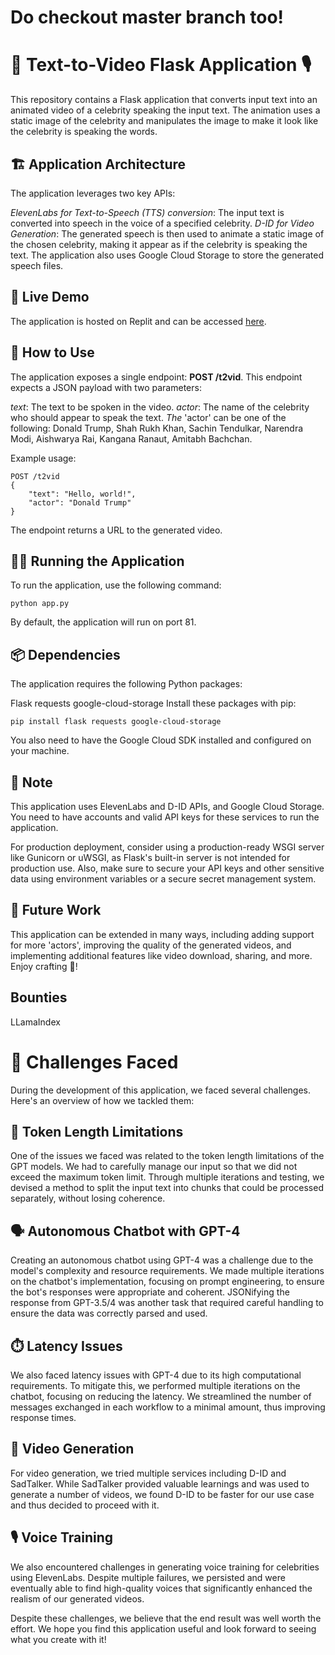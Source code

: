 # Do checkout master branch too!

# 🎥 Text-to-Video Flask Application 🎙️
This repository contains a Flask application that converts input text into an animated video of a celebrity speaking the input text. The animation uses a static image of the celebrity and manipulates the image to make it look like the celebrity is speaking the words.

## 🏗️ Application Architecture
The application leverages two key APIs:

*ElevenLabs for Text-to-Speech (TTS) conversion*: The input text is converted into speech in the voice of a specified celebrity.
*D-ID for Video Generation*: The generated speech is then used to animate a static image of the chosen celebrity, making it appear as if the celebrity is speaking the text.
The application also uses Google Cloud Storage to store the generated speech files.

## 🚀 Live Demo
The application is hosted on Replit and can be accessed [here](https://flask--codebatgaming.repl.co).

## 🎯 How to Use
The application exposes a single endpoint: **POST /t2vid**. This endpoint expects a JSON payload with two parameters:

_text_: The text to be spoken in the video.
_actor_: The name of the celebrity who should appear to speak the text.
_The_ 'actor' can be one of the following: Donald Trump, Shah Rukh Khan, Sachin Tendulkar, Narendra Modi, Aishwarya Rai, Kangana Ranaut, Amitabh Bachchan.

Example usage:

```
POST /t2vid
{
    "text": "Hello, world!",
    "actor": "Donald Trump"
}
```
The endpoint returns a URL to the generated video.

## 🏃‍♀️ Running the Application
To run the application, use the following command:

```
python app.py
```
By default, the application will run on port 81.

## 📦 Dependencies
The application requires the following Python packages:

Flask
requests
google-cloud-storage
Install these packages with pip:

```
pip install flask requests google-cloud-storage
```
You also need to have the Google Cloud SDK installed and configured on your machine.

## 🔑 Note
This application uses ElevenLabs and D-ID APIs, and Google Cloud Storage. You need to have accounts and valid API keys for these services to run the application.

For production deployment, consider using a production-ready WSGI server like Gunicorn or uWSGI, as Flask's built-in server is not intended for production use. Also, make sure to secure your API keys and other sensitive data using environment variables or a secure secret management system.

## 🔮 Future Work
This application can be extended in many ways, including adding support for more 'actors', improving the quality of the generated videos, and implementing additional features like video download, sharing, and more. Enjoy crafting 🚀!

## Bounties
LLamaIndex

# 🚧 Challenges Faced
During the development of this application, we faced several challenges. Here's an overview of how we tackled them:

## 🎯 Token Length Limitations
One of the issues we faced was related to the token length limitations of the GPT models. We had to carefully manage our input so that we did not exceed the maximum token limit. Through multiple iterations and testing, we devised a method to split the input text into chunks that could be processed separately, without losing coherence.

## 🗣️ Autonomous Chatbot with GPT-4
Creating an autonomous chatbot using GPT-4 was a challenge due to the model's complexity and resource requirements. We made multiple iterations on the chatbot's implementation, focusing on prompt engineering, to ensure the bot's responses were appropriate and coherent. JSONifying the response from GPT-3.5/4 was another task that required careful handling to ensure the data was correctly parsed and used.

## ⏱️ Latency Issues
We also faced latency issues with GPT-4 due to its high computational requirements. To mitigate this, we performed multiple iterations on the chatbot, focusing on reducing the latency. We streamlined the number of messages exchanged in each workflow to a minimal amount, thus improving response times.

## 🎥 Video Generation
For video generation, we tried multiple services including D-ID and SadTalker. While SadTalker provided valuable learnings and was used to generate a number of videos, we found D-ID to be faster for our use case and thus decided to proceed with it.


## 🎙️ Voice Training
We also encountered challenges in generating voice training for celebrities using ElevenLabs. Despite multiple failures, we persisted and were eventually able to find high-quality voices that significantly enhanced the realism of our generated videos.

Despite these challenges, we believe that the end result was well worth the effort. We hope you find this application useful and look forward to seeing what you create with it!




